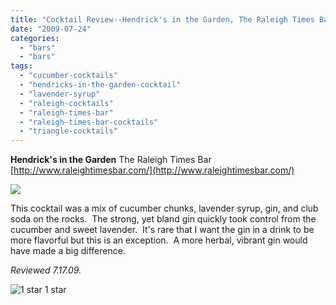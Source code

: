 ```yaml
---
title: "Cocktail Review--Hendrick's in the Garden, The Raleigh Times Bar"
date: "2009-07-24"
categories:
  - "bars"
  - "bars"
tags:
  - "cucumber-cocktails"
  - "hendricks-in-the-garden-cocktail"
  - "lavender-syrup"
  - "raleigh-cocktails"
  - "raleigh-times-bar"
  - "raleigh-times-bar-cocktails"
  - "triangle-cocktails"
---
```


**Hendrick's in the Garden** The Raleigh Times Bar [http://www.raleightimesbar.com/](http://www.raleightimesbar.com/)

![](http://www.thegourmez.com/gourmez/photos/hendricksgarden.jpg)

This cocktail was a mix of cucumber chunks, lavender syrup, gin, and club soda on the rocks.  The strong, yet bland gin quickly took control from the cucumber and sweet lavender.  It's rare that I want the gin in a drink to be more flavorful but this is an exception.  A more herbal, vibrant gin would have made a big difference.

_Reviewed 7.17.09._




<div class="caption">

![1 star](http://s3.amazonaws.com/thegourmez-wpmedia/2009/04/rating_olive1.gif "rating_olive1") 1 star</div>

